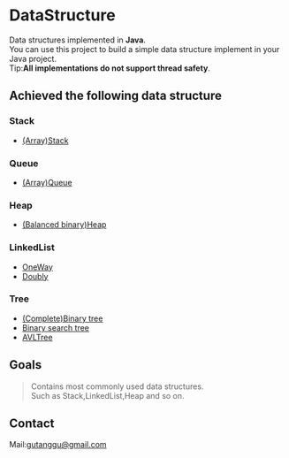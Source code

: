 # DataStructure
Data structures implemented in **Java**.<br>
You can use this project to build a simple data structure implement in your Java project.<br>
Tip:**All implementations do not support thread safety**.
## Achieved the following data structure
### Stack
  * [(Array)Stack](./src/stack/Stack.java)
### Queue
  * [(Array)Queue](./src/queue/Queue.java)
### Heap
  * [(Balanced binary)Heap](./src/heap/Heap.java)
### LinkedList
  * [OneWay](./src/linkedList/OneWay.java)
  * [Doubly](./src/linkedList/Doubly.java)
### Tree
  * [(Complete)Binary tree](./src/tree/BinarySearchTree.java)
  * [Binary search tree](./src/tree/BinaryTree.java)
  * [AVLTree](./src/tree/AVLTree.java)
## Goals
>Contains most commonly used data structures.<br>
>Such as Stack,LinkedList,Heap and so on.
## Contact
Mail:gutanggu@gmail.com
